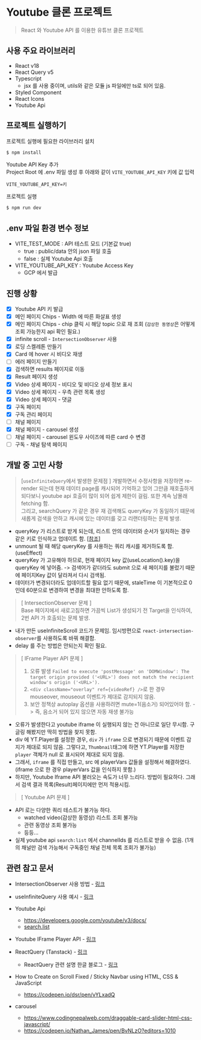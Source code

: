 # Youtube 클론 프로젝트

> React 와 Youtube API 를 이용한 유튜브 클론 프로젝트

## 사용 주요 라이브러리

- React v18
- React Query v5
- Typescript
  - jsx 를 사용 중이며, utils와 같은 모듈 js 파일에만 ts로 되어 있음.
- Styled Component
- React Icons
- Youtube Api

## 프로젝트 실행하기

프로젝트 실행에 필요한 라이브러리 설치

```bash
$ npm install
```

Youtube API Key 추가  
Project Root 에 .env 파일 생성 후 아래와 같이 `VITE_YOUTUBE_API_KEY` 키에 값 입력

```.env
VITE_YOUTUBE_API_KEY=키
```

프로젝트 실행

```bash
$ npm run dev
```

## .env 파일 환경 변수 정보

- VITE_TEST_MODE : API 테스트 모드 (기본값 true)
  - true : public/data 안의 json 파일 호출
  - false : 실제 Youtube Api 호출
- VITE_YOUTUBE_API_KEY : Youtube Access Key
  - GCP 에서 발급

## 진행 상황

- [x] Youtube API 키 발급
- [x] 메인 페이지 Chips - Width 에 따른 화살표 생성
- [x] 메인 페이지 Chips - chip 클릭 시 해당 topic 으로 재 조회 (`감상한 동영상`은 어떻게 조회 가능한지 api 확인 필요.)
- [x] infinite scroll - `IntersectionObserver` 사용
- [x] 로딩 스켈레톤 만들기
- [x] Card 에 hover 시 비디오 재생
- [ ] 에러 페이지 만들기
- [x] 검색하면 results 페이지로 이동
- [x] Result 페이지 생성
- [x] Video 상세 페이지 - 비디오 및 비디오 상세 정보 표시
- [x] Video 상세 페이지 - 우측 관련 목록 생성
- [x] Video 상세 페이지 - 댓글
- [x] 구독 페이지
- [x] 구독 관리 페이지
- [ ] 채널 페이지
- [x] 채널 페이지 - carousel 생성
- [ ] 채널 페이지 - carousel 윈도우 사이즈에 따른 card 수 변경
- [ ] 구독 - 채널 탐색 페이지

## 개발 중 고민 사항

> [`useInfiniteQuery`에서 발생한 문제점 ]
> 개발하면서 수정사항을 저장하면 re-render 되는데 현재 데이터 page를 캐시되어 기억하고 있어 그만큼 재호출하게 되다보니 youtube api 호출이 많이 되어 쉽게 제한이 걸림. 또한 계속 남몰래 fetching 함.  
> 그리고, searchQuery 가 같은 경우 재 검색해도 queryKey 가 동일하기 떄문에 새롭게 검색을 안하고 캐시에 있는 데이터를 갖고 리랜더링하는 문제 발생.

- queryKey 가 리스트로 받게 되는데, 리스트 안의 데이터와 순서가 일치하는 경우 같은 키로 인식하고 업데이트 함. [[참조](https://tanstack.com/query/v4/docs/react/guides/query-keys#if-your-query-function-depends-on-a-variable-include-it-in-your-query-key)]
- unmount 될 때 해당 queryKey 를 사용하는 쿼리 캐시를 제거하도록 함. (useEffect)
- queryKey 가 고유해야 하므로, 현재 페이지 key 값(useLocation().key)을 queryKey 에 넣어줌. -> 검색어가 같더라도 submit 으로 새 페이지를 불렀기 때문에 페이지Key 값이 달라져서 다시 검색됨.
- 데이터가 변경되더라도 업데이트할 필요 없기 때문에, staleTime 이 기본적으로 0 인데 60분으로 변경하여 변경을 최대한 안하도록 함.

> [ IntersectionObserver 문제 ]  
> Base 페이지에서 새로고침하면 가끔씩 List가 생성되기 전 Target을 인식하여, 2번 API 가 호출되는 문제 발생.

- 내가 만든 useInfiniteScroll 코드가 문제임. 임시방편으로 `react-intersection-observer`를 사용하도록 바꿔 해결함.
- delay 를 주는 방법은 안되는지 확인 필요.

> [ IFrame Player API 문제 ]
>
> 1. 오류 발생 `Failed to execute 'postMessage' on 'DOMWindow': The target origin provided ('<URL>') does not match the recipient window's origin ('<URL>').`
> 2. `<div className="overlay" ref={videoRef} />`로 한 경우 mouseover, mouseout 이벤트가 제대로 감지되지 않음.
> 3. 보안 정책상 autoplay 옵션을 사용하려면 mute=1(음소거) 되어있어야 함. -> 즉, 음소거 되어 있지 않으면 자동 재생 불가능

- 오류가 발생한다고 youtube iframe 이 실행되지 않는 건 아니므로 일단 무시함. 구글링 해봤지만 딱히 방법을 찾지 못함.
- div 에 YT.Player를 설정한 경우, `div` 가 `iframe` 으로 변경되기 때문에 이벤트 감지가 제대로 되지 않음. 그렇다고, `Thumbnail`태그에 하면 YT.Player를 저장한 `player` 객체가 null 로 표시되어 제대로 되지 않음.
- 그래서, `iframe` 를 직접 만들고, src 에 playerVars 값들을 설정해서 해결하였다. (iframe 으로 한 경우 playerVars 값을 인식하지 못함.)
- 하지만, Youtube Iframe API 불러오는 속도가 너무 느리다. 방법이 필요하다. 그래서 검색 결과 목록(Result)페이지에만 먼저 적용시킴.

> [ Youtube API 문제 ]

- API 로는 다양한 쿼리 테스트가 불가능 하다.
  - watched video(감상한 동영상) 리스트 조회 불가능
  - 관련 동영상 조회 불가능
  - 등등...
- 실제 youtube api `search:list` 에서 channelIds 를 리스트로 받을 수 없음. (1개의 채널만 검색 가능해서 구독중인 채널 전체 목록 조회가 불가능)

## 관련 참고 문서

- IntersectionObserver 사용 방법 - [링크](https://tech.kakaoenterprise.com/149)
- useInfiniteQuery 사용 예시 - [링크](https://www.typescriptlang.org/play?target=6&ssl=51&ssc=34&pln=51&pc=57#code/JYWwDg9gTgLgBDAnmApnA3nAqgZxQSQDsAzYQ4GFARQFcUpEB5MGYCQnAGjlvsQGkUiOAF84xKBBBwA5AAEYAQw5KAxgGsA9FBSLVMALQBHOgxkBuALAAoUJFgY4NPEVLlKvBqPGTp8pSp6Wjp6hiZ8FjZ20PCKAB5sOD5SsvGJkdY2KHH28GSUUMR6aAAKigDmZIoepogAPAAqAHwYNnBwOjg0ADYwOABccA0A2gC6VtbtqhA0hDCDhDQgAEb0E+2E2fNwODBQZOVwAD5wi93d63BgOgBubM6Du-uEhydnFzYiNjZIqHCCiDKUEUICSAF5WpM4MN1EJHnsDqNBspEBMRBNsrk4NMVHAACIAUQAYgBBLAAGQaAH1yfgALL4BpwCEARgADBMsjkYuJZvo2IQ4OUUDBPAIhI04FsUIQACZJAFAkE4JoAClhiHhz3K3DAimBoIA-IMGgBKSHtHQwGhQQUwoTcAB0ztVeoNSUN0LdytGcEGY1N40+32smJ5ON22O6wBl8AhaQgOEdqhClFV6DacGWijwWAASuTBjIWQAmADsjrZlcdLP6AA42Y2ZJxPqbOZlQ9yHPl6EVVGhcPQLXBgLKFktVlBLqQoLsqYQQSgtQdLt0czB54vly9Ls56AuQEudgid5mUCBFMButvypc9TgcAB3aCy43H7WXZbAwiqAAWN8uSRuiPGRFFlEAyGAJ5qmgGRjlkPcoAydowF-dgUDfJ4V0zRQbmqfU3xRS5QmAG4MPHFY1mDDtflKfVlWZRw9WFJUQAoydRAmWi4DzFAcEgDg0AhTBEIGbA8CgMZOJDHNEB-Xkf1YdghRFQdZ3TK4KhQVjREGVicFNPTfCglA6l4-j2DwFoMyhCN4E6AS8EYxRH0veBVGjWN00zdobWvOAAAMcEQXZz00UTDWYlAwQAEnQKLWJEAKWyhdpDxgNCx1kABxAkGmbTMRDbTMrRtQUHMslBHVlfC0RDMMHGIPklMFPc1JwVUcVIcpBkHVxIJqPhmBanAzL4xyUG4WZ1EICBH0Ibg1O4cyJu4EkoGBeosJeeDFXo0Emm4RZKKgJpzRsqZLPgcIGABRjhVFWoAVVGRRJkYqoVK20nBcEgBuoWpvNSuBnWTdhupS9p2hu8VEEhqGYaJQhBge9r4faAbgEUboyhY-bBhZdGVJgAA5LZce0-G4FVNddgp7hsZxrSDOZayfKhuy4BAaBKeFHACQSSMIVpmAKcNR0IsdYCXgy5kwVZDl2Yx4hqYAQm5nQKf5wWYHNL7WrlFA3BQWVLihjoRTKuBGa1qWZXKWWAGo4BZM3RCJvBgP0QZVRqpRzTBFogfN9pQb9xQiZQ5nBnDx0oqTYg1xgOlFDAVVXS0gOWiiiWJIMomivhoq0SAA)
- Youtube Api
  - https://developers.google.com/youtube/v3/docs/
  - [search.list](https://developers.google.com/youtube/v3/docs/search/list?hl=ko&apix_params=%7B%22part%22%3A%5B%22snippet%22%5D%2C%22maxResults%22%3A10%7D#apps-script)
- Youtube IFrame Player API - [링크](https://developers.google.com/youtube/iframe_api_reference?hl=ko#Getting_Started)
- ReactQuery (Tanstack) - [링크](https://tanstack.com/query/v4/docs/react/guides/infinite-queries)

  - ReactQuery 관련 설명 한글 블로그 - [링크](https://mycodings.fly.dev/blog/2023-09-24-react-query-paginated-query-and-infinite-query#1-%ED%8E%98%EC%9D%B4%EC%A7%80%EB%84%A4%EC%9D%B4%EC%85%98pagination-%EA%B5%AC%ED%98%84%ED%95%98%EA%B8%B0)

- How to Create on Scroll Fixed / Sticky Navbar using HTML, CSS & JavaScript

  - https://codepen.io/dsr/pen/vYLxadQ

- carousel
  - https://www.codingnepalweb.com/draggable-card-slider-html-css-javascript/
  - https://codepen.io/Nathan_James/pen/BvNLzO?editors=1010
